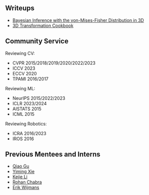 ## Writeups

- [Bayesian Inference with the von-Mises-Fisher Distribution in 3D](/download/straub2017vonMisesFisherInference.pdf)
- [3D Transformation Cookbook](/download/straubTransformationCookbook.pdf)

## Community Service

Reviewing CV:
- CVPR 2015/2018/2019/2020/2022/2023
- ICCV 2023
- ECCV 2020
- TPAMI 2016/2017

Reviewing ML:
- NeurIPS 2015/2022/2023
- ICLR 2023/2024
- AISTATS 2015
- ICML 2015

Reviewing Robotics:
- ICRA 2016/2023
- IROS 2016

## Previous Mentees and Interns

- [Qiao Gu](https://georgegu1997.github.io)
- [Yiming Xie](https://ymingxie.github.io)
- [Kejie Li](https://likojack.github.io/kejieli/)
- [Rohan Chabra](https://scholar.google.com/citations?user=A3x7UAYAAAAJ)
- [Erik Wijmans](https://wijmans.xyz)

